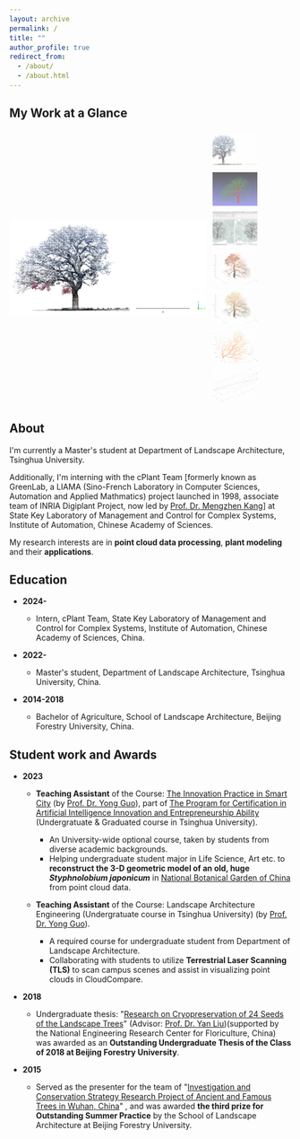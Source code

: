 ```yaml
---
layout: archive
permalink: /
title: ""
author_profile: true
redirect_from: 
  - /about/
  - /about.html
---
```


My Work at a Glance
------

<div style="display: flex; max-width: 800px; margin: auto;">
  <!-- 主图片展示区 -->
  <img id="mainImage" src="/images/glance-images/glance-001.jpg" alt="Main Image" 
       style="width: 70%; margin-right: 10px; object-fit: contain; height: auto;">

  <!-- 缩略图区 -->
  <div style="width: 30%; display: flex; flex-direction: column;">
        <img src="/images/glance-images/glance-001.jpg" 
             style="cursor: pointer; margin: 5px 0; opacity: 0.6; width: 80px; height: 60px; object-fit: cover;" 
             onclick="changeImage('/images/glance-images/glance-001.jpg', this)">
        <img src="/images/glance-images/glance-002.jpg" 
             style="cursor: pointer; margin: 5px 0; opacity: 0.6; width: 80px; height: 60px; object-fit: cover;" 
             onclick="changeImage('/images/glance-images/glance-002.jpg', this)">
        <img src="/images/glance-images/glance-003.jpg" 
             style="cursor: pointer; margin: 5px 0; opacity: 0.6; width: 80px; height: 60px; object-fit: cover;" 
             onclick="changeImage('/images/glance-images/glance-003.jpg', this)">
        <img src="/images/glance-images/glance-004.png" 
             style="cursor: pointer; margin: 5px 0; opacity: 0.6; width: 80px; height: 60px; object-fit: cover;" 
             onclick="changeImage('/images/glance-images/glance-004.png', this)">
        <img src="/images/glance-images/glance-005.png" 
             style="cursor: pointer; margin: 5px 0; opacity: 0.6; width: 80px; height: 60px; object-fit: cover;" 
             onclick="changeImage('/images/glance-images/glance-005.png', this)">
        <img src="/images/glance-images/glance-006.png" 
             style="cursor: pointer; margin: 5px 0; opacity: 0.6; width: 80px; height: 60px; object-fit: cover;" 
             onclick="changeImage('/images/glance-images/glance-006.png', this)">
        <img src="/images/glance-images/glance-007.png" 
             style="cursor: pointer; margin: 5px 0; opacity: 0.6; width: 80px; height: 60px; object-fit: cover;" 
             onclick="changeImage('/images/glance-images/glance-007.png', this)">
  </div>
</div>

<script>
    // 图片数组
    const images = [
        "/images/glance-images/glance-001.jpg",
        "/images/glance-images/glance-002.jpg",
        "/images/glance-images/glance-003.jpg",
        "/images/glance-images/glance-004.png",
        "/images/glance-images/glance-005.png",
        "/images/glance-images/glance-006.png",
        "/images/glance-images/glance-007.png"
    ];

    let currentIndex = 0;

    function changeImage(src, thumbnail) {
        document.getElementById("mainImage").src = src;
        let thumbnails = document.querySelectorAll('.thumbnail');
        thumbnails.forEach(img => img.style.opacity = '0.6');
        thumbnail.style.opacity = '1';
    }

    function autoPlay() {
        currentIndex = (currentIndex + 1) % images.length;
        document.getElementById("mainImage").src = images[currentIndex];
    }

    // 每3秒自动切换图片
    setInterval(autoPlay, 3000);
</script>



About
------

<!--
I'm now looking for opportunities as an intern/visiting student/research assistant in a suitable research team for further study.
-->

I'm currently a Master's student at Department of Landscape Architecture, Tsinghua University.

Additionally, I'm interning with the cPlant Team [formerly known as GreenLab, a LIAMA (Sino-French Laboratory in Computer Sciences, Automation and Applied Mathmatics) project launched in 1998, associate team of INRIA Digiplant Project, now led by [Prof. Dr. Mengzhen Kang](https://people.ucas.ac.cn/~kangmengzhen?language=en)] at State Key Laboratory of Management and Control for Complex Systems, Institute of Automation, Chinese Academy of Sciences.

My research interests are in **point cloud data processing**, **plant modeling** and their **applications**.

<!--
* **Point clouds data processing:**<br>
  The first time I encountered point clouds was in an engineering project. At that time, point clouds, as a novel type of surveying data, provided precise three-dimensional spatial information for the real world, including terrain, vegetation, buildings, and various other elements. This data served as the foundation for quantitative data analysis in engineering projects.<br>

  Processing and analyzing point cloud data can reveal valuable information about the real world, enabling quantitative descriptions of reality. Additionally, this information can be applied in various fields of research such as ecology, forestry, plant science and many other engineering fields.<br> 

* **Plant modeling:**<br>
  During my undergraduate studies, my research on  plant germplasm conservation laid the groundwork for my interest in plant modeling. My first published paper discussed how to reconstruct three-dimensional models of ancient trees using point cloud data, and how to extract information from them, thereby contributing to the conservation of ancient trees.<br>

  After reading numerous existing research papers, I learned that three-dimensional modeling of plants is relevant in multiple fields. Functional-Structral Plant Model(FSPM) has been established in both computer graphics and plant science field, used to represent plant structure and the physiological or physical processes of its growth development[^1].<br>
  
  Moreover, point clouds provide authentic three-dimensional configuration parameters for plant within specific spatiotemporal contexts.Therefore, the integration of FSPM with point clouds is also a research direction that interests me.<br>

* **Applications:**<br>
  As mentioned above, the real world provides an application scenario for both aspects. Many existing scientific problems can be addressed using new technological methods, which is also a direction I hope to explore.<br>
-->


Education
------

* **2024-**

  * Intern, cPlant Team, State Key Laboratory of Management and Control for Complex Systems, Institute of Automation, Chinese Academy of Sciences, China.

* **2022-**

  * Master's student, Department of Landscape Architecture, Tsinghua University, China.

* **2014-2018**

  * Bachelor of Agriculture, School of Landscape Architecture, Beijing Forestry University, China.

Student work and Awards
------

* **2023**

  * **Teaching Assistant** of the Course: [The Innovation Practice in Smart City](https://www.icenter.tsinghua.edu.cn/info/1034/2151.htm) (by [Prof. Dr. Yong Guo](http://www.arch.tsinghua.edu.cn/info/rw_fjly/1979)), part of [The Program for Certification in Artificial Intelligence Innovation and Entrepreneurship Ability](https://www.icenter.tsinghua.edu.cn/info/1034/2155.htm) (Undergratuate & Graduated course in Tsinghua University). 
    * An University-wide optional course, taken by students from diverse academic backgrounds.
    * Helping undergraduate student major in Life Science, Art etc. to **reconstruct the 3-D geometric model of an old, huge *Styphnolobium japonicum*** in [National Botanical Garden of China](http://www.chnbg.cn/en_home.html) from point cloud data.

  * **Teaching Assistant** of the Course: Landscape Architecture Engineering (Undergratuate course in Tsinghua University) (by [Prof. Dr. Yong Guo](http://www.arch.tsinghua.edu.cn/info/rw_fjly/1979)). 
    * A required course for undergraduate student from Department of Landscape Architecture.
    * Collaborating with students to utilize **Terrestrial Laser Scanning (TLS)** to scan campus scenes and assist in visualizing point clouds in CloudCompare.

* **2018**
  
  * Undergraduate thesis: "[Research on Cryopreservation of 24 Seeds of the Landscape Trees](https://yuxuannsun.github.io/Publications/thesis-001)" (Advisor: [Prof. Dr. Yan Liu](https://sola.bjfu.edu.cn/cn/teachers/office/js/378911.html))(supported by the National Engineering Research Center for Floriculture, China) was awarded as an **Outstanding Undergraduate Thesis of the Class of 2018 at Beijing Forestry University**.

* **2015**

  * Served as the presenter for the team of "[Investigation and Conservation Strategy Research Project of Ancient and Famous Trees in Wuhan, China](https://yuxuannsun.github.io/posts/2015/09/blog-project-001)" , and was awarded **the third prize for Outstanding Summer Practice** by the School of Landscape Architecture at Beijing Forestry University.



<!--
[^1]: <span style="font-size: 1.8em;">[J. Vos, J. B. Evers, G. H. Buck-Sorlin, B. Andrieu, M. Chelle, P. H. B. de Visser, Functional–structural plant modelling: a new versatile tool in crop science, Journal of Experimental Botany, Volume 61, Issue 8, May 2010, Pages 2101–2115](https://doi.org/10.1093/jxb/erp345)</span>
-->